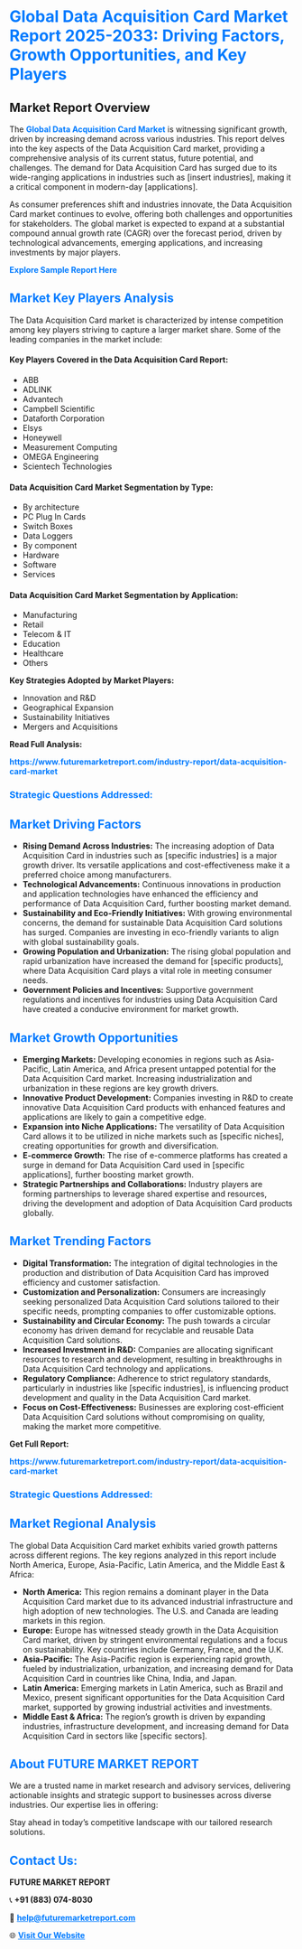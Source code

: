<h1 style="color: #007BFF;">Global Data Acquisition Card Market Report 2025-2033: Driving Factors, Growth Opportunities, and Key Players</h1>

<section id="overview">
<h2>Market Report Overview</h2>
<p>The <a href="https://www.futuremarketreport.com/industry-report/data-acquisition-card-market" style="color: #007BFF; text-decoration: none;"><strong>Global Data Acquisition Card Market</strong></a> is witnessing significant growth, driven by increasing demand across various industries. This report delves into the key aspects of the Data Acquisition Card market, providing a comprehensive analysis of its current status, future potential, and challenges. The demand for Data Acquisition Card has surged due to its wide-ranging applications in industries such as [insert industries], making it a critical component in modern-day [applications].</p>
<p>As consumer preferences shift and industries innovate, the Data Acquisition Card market continues to evolve, offering both challenges and opportunities for stakeholders. The global market is expected to expand at a substantial compound annual growth rate (CAGR) over the forecast period, driven by technological advancements, emerging applications, and increasing investments by major players.</p>
</section>

<section id="overview">
<p><a href="https://www.futuremarketreport.com/request-sample/reportId=81384" style="color: #007BFF; text-decoration: none;"><strong>Explore Sample Report Here</strong></a></p>
</section>

<section id="key-players">
<h2 style="color: #007BFF;">Market Key Players Analysis</h2>
<p>The Data Acquisition Card market is characterized by intense competition among key players striving to capture a larger market share. Some of the leading companies in the market include:</p>
<h4>Key Players Covered in the Data Acquisition Card Report:</h4>
<ul><li>ABB</li><li>ADLINK</li><li>Advantech</li><li>Campbell Scientific</li><li>Dataforth Corporation</li><li>Elsys</li><li>Honeywell</li><li>Measurement Computing</li><li>OMEGA Engineering</li><li>Scientech Technologies</li></ul>
<h4>Data Acquisition Card Market Segmentation by Type:</h4>
<ul><li>By architecture</li><li>PC Plug In Cards</li><li>Switch Boxes</li><li>Data Loggers</li><li>By component</li><li>Hardware</li><li>Software</li><li>Services</li></ul>

<h4>Data Acquisition Card Market Segmentation by Application:</h4>
<ul><li>Manufacturing</li><li>Retail</li><li>Telecom &amp; IT</li><li>Education</li><li>Healthcare</li><li>Others</li></ul>
<p><strong>Key Strategies Adopted by Market Players:</strong></p>
<ul>
<li>Innovation and R&D</li>
<li>Geographical Expansion</li>
<li>Sustainability Initiatives</li>
<li>Mergers and Acquisitions</li>
</ul>
</section>

<section>
<p><strong>Read Full Analysis: </strong></p><a href="https://www.futuremarketreport.com/industry-report/data-acquisition-card-market" style="color: #007BFF; text-decoration: none;"><strong>https://www.futuremarketreport.com/industry-report/data-acquisition-card-market</strong></a>
<h3 style="color: #007BFF;">Strategic Questions Addressed:</h3>
</section>

<section id="driving-factors">
<h2 style="color: #007BFF;">Market Driving Factors</h2>
<ul>
<li><strong>Rising Demand Across Industries:</strong> The increasing adoption of Data Acquisition Card in industries such as [specific industries] is a major growth driver. Its versatile applications and cost-effectiveness make it a preferred choice among manufacturers.</li>
<li><strong>Technological Advancements:</strong> Continuous innovations in production and application technologies have enhanced the efficiency and performance of Data Acquisition Card, further boosting market demand.</li>
<li><strong>Sustainability and Eco-Friendly Initiatives:</strong> With growing environmental concerns, the demand for sustainable Data Acquisition Card solutions has surged. Companies are investing in eco-friendly variants to align with global sustainability goals.</li>
<li><strong>Growing Population and Urbanization:</strong> The rising global population and rapid urbanization have increased the demand for [specific products], where Data Acquisition Card plays a vital role in meeting consumer needs.</li>
<li><strong>Government Policies and Incentives:</strong> Supportive government regulations and incentives for industries using Data Acquisition Card have created a conducive environment for market growth.</li>
</ul>
</section>

<section id="growth-opportunities">
<h2 style="color: #007BFF;">Market Growth Opportunities</h2>
<ul>
<li><strong>Emerging Markets:</strong> Developing economies in regions such as Asia-Pacific, Latin America, and Africa present untapped potential for the Data Acquisition Card market. Increasing industrialization and urbanization in these regions are key growth drivers.</li>
<li><strong>Innovative Product Development:</strong> Companies investing in R&D to create innovative Data Acquisition Card products with enhanced features and applications are likely to gain a competitive edge.</li>
<li><strong>Expansion into Niche Applications:</strong> The versatility of Data Acquisition Card allows it to be utilized in niche markets such as [specific niches], creating opportunities for growth and diversification.</li>
<li><strong>E-commerce Growth:</strong> The rise of e-commerce platforms has created a surge in demand for Data Acquisition Card used in [specific applications], further boosting market growth.</li>
<li><strong>Strategic Partnerships and Collaborations:</strong> Industry players are forming partnerships to leverage shared expertise and resources, driving the development and adoption of Data Acquisition Card products globally.</li>
</ul>
</section>

<section id="trending-factors">
<h2 style="color: #007BFF;">Market Trending Factors</h2>
<ul>
<li><strong>Digital Transformation:</strong> The integration of digital technologies in the production and distribution of Data Acquisition Card has improved efficiency and customer satisfaction.</li>
<li><strong>Customization and Personalization:</strong> Consumers are increasingly seeking personalized Data Acquisition Card solutions tailored to their specific needs, prompting companies to offer customizable options.</li>
<li><strong>Sustainability and Circular Economy:</strong> The push towards a circular economy has driven demand for recyclable and reusable Data Acquisition Card solutions.</li>
<li><strong>Increased Investment in R&D:</strong> Companies are allocating significant resources to research and development, resulting in breakthroughs in Data Acquisition Card technology and applications.</li>
<li><strong>Regulatory Compliance:</strong> Adherence to strict regulatory standards, particularly in industries like [specific industries], is influencing product development and quality in the Data Acquisition Card market.</li>
<li><strong>Focus on Cost-Effectiveness:</strong> Businesses are exploring cost-efficient Data Acquisition Card solutions without compromising on quality, making the market more competitive.</li>
</ul>
</section>

<section>
<p><strong>Get Full Report: </strong></p><a href="https://www.futuremarketreport.com/industry-report/data-acquisition-card-market" style="color: #007BFF; text-decoration: none;"><strong>https://www.futuremarketreport.com/industry-report/data-acquisition-card-market</strong></a>
<h3 style="color: #007BFF;">Strategic Questions Addressed:</h3>
</section>


<section id="regional-analysis">
<h2 style="color: #007BFF;">Market Regional Analysis</h2>
<p>The global Data Acquisition Card market exhibits varied growth patterns across different regions. The key regions analyzed in this report include North America, Europe, Asia-Pacific, Latin America, and the Middle East & Africa:</p>
<ul>
<li><strong>North America:</strong> This region remains a dominant player in the Data Acquisition Card market due to its advanced industrial infrastructure and high adoption of new technologies. The U.S. and Canada are leading markets in this region.</li>
<li><strong>Europe:</strong> Europe has witnessed steady growth in the Data Acquisition Card market, driven by stringent environmental regulations and a focus on sustainability. Key countries include Germany, France, and the U.K.</li>
<li><strong>Asia-Pacific:</strong> The Asia-Pacific region is experiencing rapid growth, fueled by industrialization, urbanization, and increasing demand for Data Acquisition Card in countries like China, India, and Japan.</li>
<li><strong>Latin America:</strong> Emerging markets in Latin America, such as Brazil and Mexico, present significant opportunities for the Data Acquisition Card market, supported by growing industrial activities and investments.</li>
<li><strong>Middle East & Africa:</strong> The region’s growth is driven by expanding industries, infrastructure development, and increasing demand for Data Acquisition Card in sectors like [specific sectors].</li>
</ul>
</section>

<footer>
<h2 style="color: #007BFF;">About FUTURE MARKET REPORT</h2>
<p>We are a trusted name in market research and advisory services, delivering actionable insights and strategic support to businesses across diverse industries. Our expertise lies in offering:</p>

<p>Stay ahead in today’s competitive landscape with our tailored research solutions.</p>

<h2 style="color: #007BFF;">Contact Us:</h2>
<p><strong>FUTURE MARKET REPORT</strong></p>
<p>📞 <strong>+91 (883) 074-8030</strong></p>
<p>📧 <strong><a href="mailto:help@futuremarketreport.com" style="color: #007BFF;">help@futuremarketreport.com</a></strong></p>
<p>🌐 <strong><a href="https://www.futuremarketreport.com/" style="color: #007BFF;">Visit Our Website</a></strong></p>
</footer>